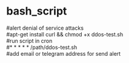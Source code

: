 # bash_script
#alert denial of service attacks<br />
#apt-get install curl && chmod +x ddos-test.sh <br />
#run script in cron  <br />
#* * * * *  /path/ddos-test.sh <br />
#add email or telegram address for send alert<br />
